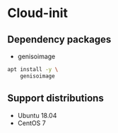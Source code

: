# Cloud-init

<!-- ## Features

-  -->

## Dependency packages

- genisoimage

```sh
apt install -y \
    genisoimage
```

## Support distributions

- Ubuntu 18.04
- CentOS 7
